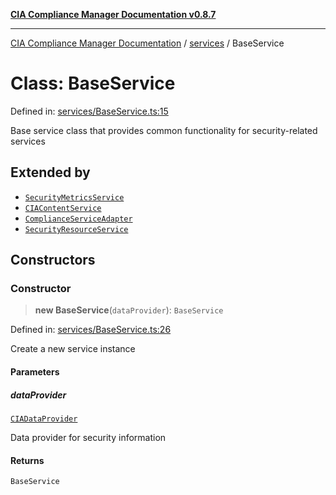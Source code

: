 [**CIA Compliance Manager Documentation v0.8.7**](../../README.md)

***

[CIA Compliance Manager Documentation](../../modules.md) / [services](../README.md) / BaseService

# Class: BaseService

Defined in: [services/BaseService.ts:15](https://github.com/Hack23/cia-compliance-manager/blob/c1b03266cad85c2f58531e3fd0aea147fa649ae0/src/services/BaseService.ts#L15)

Base service class that provides common functionality
for security-related services

## Extended by

- [`SecurityMetricsService`](../securityMetricsService/classes/SecurityMetricsService.md)
- [`CIAContentService`](CIAContentService.md)
- [`ComplianceServiceAdapter`](ComplianceServiceAdapter.md)
- [`SecurityResourceService`](SecurityResourceService.md)

## Constructors

### Constructor

> **new BaseService**(`dataProvider`): `BaseService`

Defined in: [services/BaseService.ts:26](https://github.com/Hack23/cia-compliance-manager/blob/c1b03266cad85c2f58531e3fd0aea147fa649ae0/src/services/BaseService.ts#L26)

Create a new service instance

#### Parameters

##### dataProvider

[`CIADataProvider`](../../types/interfaces/CIADataProvider.md)

Data provider for security information

#### Returns

`BaseService`
